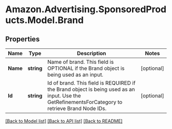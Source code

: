 # Amazon.Advertising.SponsoredProducts.Model.Brand

## Properties

Name | Type | Description | Notes
------------ | ------------- | ------------- | -------------
**Name** | **string** | Name of brand. This field is OPTIONAL if the Brand object is being used as an input. | [optional] 
**Id** | **string** | Id of brand. This field is REQUIRED if the Brand object is being used as an input. Use the GetRefinementsForCategory to retrieve Brand Node IDs. | [optional] 

[[Back to Model list]](../README.md#documentation-for-models) [[Back to API list]](../README.md#documentation-for-api-endpoints) [[Back to README]](../README.md)


